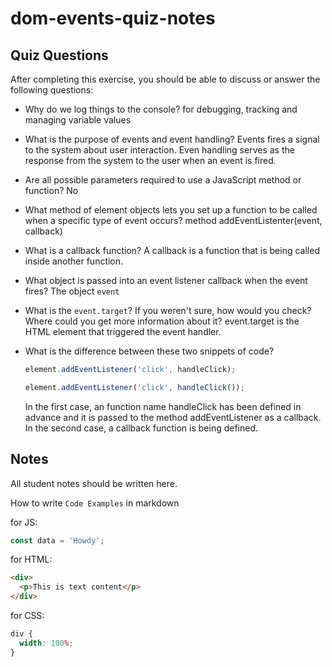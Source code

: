 # dom-events-quiz-notes

## Quiz Questions

After completing this exercise, you should be able to discuss or answer the following questions:

- Why do we log things to the console?
  for debugging, tracking and managing variable values
- What is the purpose of events and event handling?
  Events fires a signal to the system about user interaction. Even handling serves as the response from the system to the user when an event is fired.
- Are all possible parameters required to use a JavaScript method or function?
  No
- What method of element objects lets you set up a function to be called when a specific type of event occurs?
  method addEventListenter(event, callback)
- What is a callback function?
  A callback is a function that is being called inside another function.

- What object is passed into an event listener callback when the event fires?
  The object `event`

- What is the `event.target`? If you weren't sure, how would you check? Where could you get more information about it?
  event.target is the HTML element that triggered the event handler.

- What is the difference between these two snippets of code?
  ```js
  element.addEventListener('click', handleClick);
  ```
  ```js
  element.addEventListener('click', handleClick());
  ```
  In the first case, an function name handleClick has been defined in advance and it is passed to the method addEventListener as a callback.
  In the second case, a callback function is being defined.

## Notes

All student notes should be written here.

How to write `Code Examples` in markdown

for JS:

```javascript
const data = 'Howdy';
```

for HTML:

```html
<div>
  <p>This is text content</p>
</div>
```

for CSS:

```css
div {
  width: 100%;
}
```
